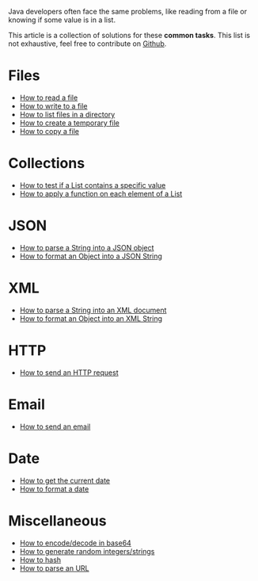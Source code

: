 Java developers often face the same problems, like reading from a file or knowing if some value is in a list.

This article is a collection of solutions for these **common tasks**. This list is not exhaustive, feel free to contribute on [Github](https://github.com/CG-BOUGA/java-snippets).

# Files
- [How to read a file](https://tech.io/playgrounds/9ef6540a09b384fe23a48572cea1e0bb3192/how-to-read-a-text-file-in-java)
- [How to write to a file](https://tech.io/playgrounds/336db9f19873a47d8a11e4e9fa65fab20413/how-to-write-to-a-file-in-java)
- [How to list files in a directory](https://tech.io/playgrounds/0ce03b8240daa46cf51511ce9f34577b6413/how-to-list-files-in-a-directory-in-java)
- [How to create a temporary file](https://tech.io/playgrounds/b271d029ebe54b44c82162c37b72e3542413/how-to-create-a-temporary-file-in-java)
- [How to copy a file](/playground/how-to-copy-a-file-in-java)

# Collections
- [How to test if a List contains a specific value](https://tech.io/playgrounds/0c93854bfb4d91197928e1bbd7af6c391513/how-to-test-if-a-list-contains-a-specific-value)
- [How to apply a function on each element of a List](https://tech.io/playgrounds/c8311d632f83dc02922a18fa1312c28e4513/how-to-apply-a-function-on-each-element-of-a-list-in-java)

# JSON
- [How to parse a String into a JSON object](https://tech.io/playgrounds/fa27fb7d234b4b42f7d84428953190383473/how-to-parse-json-in-java)
- [How to format an Object into a JSON String](/playground/how-to-format-an-object-into-a-json-string-in-java)

# XML
- [How to parse a String into an XML document](/playground/how-to-parse-an-xml-string-in-java)
- [How to format an Object into an XML String](/playground/how-to-format-an-object-into-an-xml-string-in-java)

# HTTP
- [How to send an HTTP request](/playground/how-to-send-http-requests-in-java)

# Email
- [How to send an email](https://tech.io/playgrounds/51866b980268a41828b0d45587a39cde1963/how-to-send-an-email-in-java)

# Date
- [How to get the current date](/playground/how-to-get-the-current-date-in-java)
- [How to format a date](/playground/how-to-get-the-current-date-in-java)

# Miscellaneous
- [How to encode/decode in base64](https://tech.io/playgrounds/c0e17d06e54999fc7bdec1f0a02388d28413/how-to-encodedecode-in-base64-in-java)
- [How to generate random integers/strings](/playground/how-to-generate-random-in-java)
- [How to hash](/playground/how-to-hash-in-java)
- [How to parse an URL](/playground/how-to-parse-an-url-in-java)

